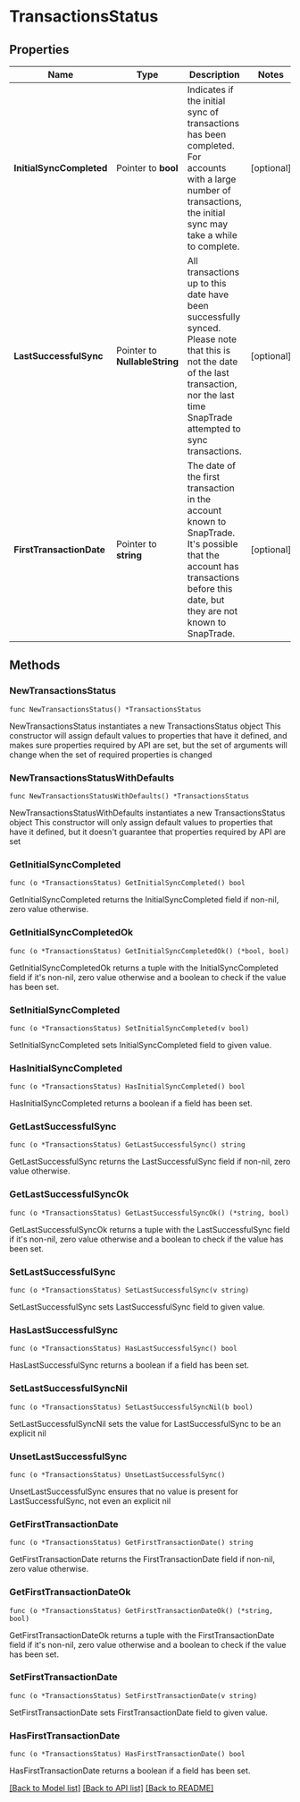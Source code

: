 # TransactionsStatus

## Properties

Name | Type | Description | Notes
------------ | ------------- | ------------- | -------------
**InitialSyncCompleted** | Pointer to **bool** | Indicates if the initial sync of transactions has been completed. For accounts with a large number of transactions, the initial sync may take a while to complete. | [optional] 
**LastSuccessfulSync** | Pointer to **NullableString** | All transactions up to this date have been successfully synced. Please note that this is not the date of the last transaction, nor the last time SnapTrade attempted to sync transactions. | [optional] 
**FirstTransactionDate** | Pointer to **string** | The date of the first transaction in the account known to SnapTrade. It&#39;s possible that the account has transactions before this date, but they are not known to SnapTrade. | [optional] 

## Methods

### NewTransactionsStatus

`func NewTransactionsStatus() *TransactionsStatus`

NewTransactionsStatus instantiates a new TransactionsStatus object
This constructor will assign default values to properties that have it defined,
and makes sure properties required by API are set, but the set of arguments
will change when the set of required properties is changed

### NewTransactionsStatusWithDefaults

`func NewTransactionsStatusWithDefaults() *TransactionsStatus`

NewTransactionsStatusWithDefaults instantiates a new TransactionsStatus object
This constructor will only assign default values to properties that have it defined,
but it doesn't guarantee that properties required by API are set

### GetInitialSyncCompleted

`func (o *TransactionsStatus) GetInitialSyncCompleted() bool`

GetInitialSyncCompleted returns the InitialSyncCompleted field if non-nil, zero value otherwise.

### GetInitialSyncCompletedOk

`func (o *TransactionsStatus) GetInitialSyncCompletedOk() (*bool, bool)`

GetInitialSyncCompletedOk returns a tuple with the InitialSyncCompleted field if it's non-nil, zero value otherwise
and a boolean to check if the value has been set.

### SetInitialSyncCompleted

`func (o *TransactionsStatus) SetInitialSyncCompleted(v bool)`

SetInitialSyncCompleted sets InitialSyncCompleted field to given value.

### HasInitialSyncCompleted

`func (o *TransactionsStatus) HasInitialSyncCompleted() bool`

HasInitialSyncCompleted returns a boolean if a field has been set.

### GetLastSuccessfulSync

`func (o *TransactionsStatus) GetLastSuccessfulSync() string`

GetLastSuccessfulSync returns the LastSuccessfulSync field if non-nil, zero value otherwise.

### GetLastSuccessfulSyncOk

`func (o *TransactionsStatus) GetLastSuccessfulSyncOk() (*string, bool)`

GetLastSuccessfulSyncOk returns a tuple with the LastSuccessfulSync field if it's non-nil, zero value otherwise
and a boolean to check if the value has been set.

### SetLastSuccessfulSync

`func (o *TransactionsStatus) SetLastSuccessfulSync(v string)`

SetLastSuccessfulSync sets LastSuccessfulSync field to given value.

### HasLastSuccessfulSync

`func (o *TransactionsStatus) HasLastSuccessfulSync() bool`

HasLastSuccessfulSync returns a boolean if a field has been set.

### SetLastSuccessfulSyncNil

`func (o *TransactionsStatus) SetLastSuccessfulSyncNil(b bool)`

 SetLastSuccessfulSyncNil sets the value for LastSuccessfulSync to be an explicit nil

### UnsetLastSuccessfulSync
`func (o *TransactionsStatus) UnsetLastSuccessfulSync()`

UnsetLastSuccessfulSync ensures that no value is present for LastSuccessfulSync, not even an explicit nil
### GetFirstTransactionDate

`func (o *TransactionsStatus) GetFirstTransactionDate() string`

GetFirstTransactionDate returns the FirstTransactionDate field if non-nil, zero value otherwise.

### GetFirstTransactionDateOk

`func (o *TransactionsStatus) GetFirstTransactionDateOk() (*string, bool)`

GetFirstTransactionDateOk returns a tuple with the FirstTransactionDate field if it's non-nil, zero value otherwise
and a boolean to check if the value has been set.

### SetFirstTransactionDate

`func (o *TransactionsStatus) SetFirstTransactionDate(v string)`

SetFirstTransactionDate sets FirstTransactionDate field to given value.

### HasFirstTransactionDate

`func (o *TransactionsStatus) HasFirstTransactionDate() bool`

HasFirstTransactionDate returns a boolean if a field has been set.


[[Back to Model list]](../README.md#documentation-for-models) [[Back to API list]](../README.md#documentation-for-api-endpoints) [[Back to README]](../README.md)


